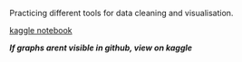 Practicing different tools for data cleaning and visualisation.

[kaggle notebook](https://www.kaggle.com/code/typicalmango/formula-1-qualifying-eda)

***If graphs arent visible in github, view on kaggle***
